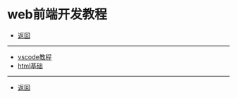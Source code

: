 # web前端开发教程

- [返回](../README.md)

---

- [vscode教程](./vscode/README.md)
- [html基础](./html-course/README.md)

---

- [返回](../README.md)

<!-- js处理背景和css样式 -->
<script type="module" src="/js/github.js"></script>
